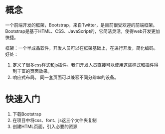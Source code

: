 
# 概念

一个前端开发的框架，Bootstrap，来自Twitter，是目前很受欢迎的前端框架。Bootstrap是基于HTML、CSS、JavaScript的，它简洁灵活，使得web开发更加快捷。

框架：一个半成品软件，开发人员可以在框架基础上，在进行开发，简化编码。
好处：
1. 定义了很多css样式和js插件。我们开发人员直接可以使用这些样式和插件得到丰富的页面效果。
2. 响应式布局。
同一套页面可以兼容不同分辨率的设备。



# 快速入门

1. 下载Bootstrap
2. 在项目中将css、font、js这三个文件夹复制
3. 创建HTML页面，引入必要的资源
